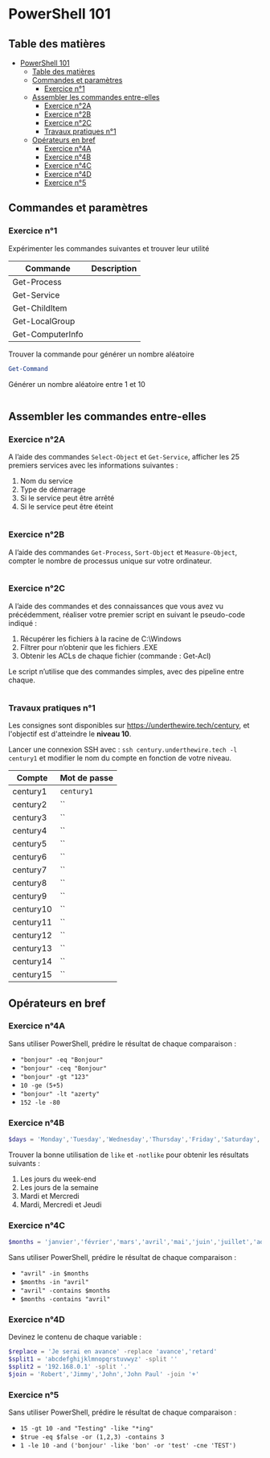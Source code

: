 # PowerShell 101

## Table des matières

- [PowerShell 101](#powershell-101)
  - [Table des matières](#table-des-matières)
  - [Commandes et paramètres](#commandes-et-paramètres)
    - [Exercice n°1](#exercice-n1)
  - [Assembler les commandes entre-elles](#assembler-les-commandes-entre-elles)
    - [Exercice n°2A](#exercice-n2a)
    - [Exercice n°2B](#exercice-n2b)
    - [Exercice n°2C](#exercice-n2c)
    - [Travaux pratiques n°1](#travaux-pratiques-n1)
  - [Opérateurs en bref](#opérateurs-en-bref)
    - [Exercice n°4A](#exercice-n4a)
    - [Exercice n°4B](#exercice-n4b)
    - [Exercice n°4C](#exercice-n4c)
    - [Exercice n°4D](#exercice-n4d)
    - [Exercice n°5](#exercice-n5)

## Commandes et paramètres

### Exercice n°1

Expérimenter les commandes suivantes et trouver leur utilité

Commande         | Description
---------------- | -----------
Get-Process      | 
Get-Service      | 
Get-ChildItem    | 
Get-LocalGroup   | 
Get-ComputerInfo | 

Trouver la commande pour générer un nombre aléatoire

~~~powershell
Get-Command
~~~

Générer un nombre aléatoire entre 1 et 10

~~~powershell

~~~

## Assembler les commandes entre-elles

### Exercice n°2A

A l’aide des commandes `Select-Object` et `Get-Service`, afficher les 25 premiers services avec les informations suivantes :

1. Nom du service
2. Type de démarrage
3. Si le service peut être arrêté
4. Si le service peut être éteint

~~~powershell

~~~

### Exercice n°2B

A l’aide des commandes `Get-Process`, `Sort-Object` et `Measure-Object`, compter le nombre de processus unique sur votre ordinateur.

~~~powershell

~~~

### Exercice n°2C

A l’aide des commandes et des connaissances que vous avez vu précédemment, réaliser votre premier script en suivant le pseudo-code indiqué :

1. Récupérer les fichiers à la racine de C:\Windows
2. Filtrer pour n’obtenir que les fichiers .EXE
3. Obtenir les ACLs de chaque fichier (commande : Get-Acl)

Le script n’utilise que des commandes simples, avec des pipeline entre chaque.

~~~powershell

~~~

### Travaux pratiques n°1

Les consignes sont disponibles sur <https://underthewire.tech/century>, et l'objectif est d'atteindre le **niveau 10**.

Lancer une connexion SSH avec : `ssh century.underthewire.tech -l century1` et modifier le nom du compte en fonction de votre niveau.

Compte    | Mot de passe
--------- | ------------
century1  | `century1`
century2  | ``
century3  | ``
century4  | ``
century5  | ``
century6  | ``
century7  | ``
century8  | ``
century9  | ``
century10 | ``
century11 | ``
century12 | ``
century13 | ``
century14 | ``
century15 | ``

## Opérateurs en bref

### Exercice n°4A

Sans utiliser PowerShell, prédire le résultat de chaque comparaison :

- `"bonjour" -eq "Bonjour"`
- `"bonjour" -ceq "Bonjour"`
- `"bonjour" -gt "123"`
- `10 -ge (5+5)`
- `"bonjour" -lt "azerty"`
- `152 -le -80`

### Exercice n°4B

~~~powershell
$days = 'Monday','Tuesday','Wednesday','Thursday','Friday','Saturday','Sunday'
~~~

Trouver la bonne utilisation de `like` et `-notlike` pour obtenir les résultats suivants :

1. Les jours du week-end
2. Les jours de la semaine
3. Mardi et Mercredi
4. Mardi, Mercredi et Jeudi

### Exercice n°4C

~~~powershell
$months = 'janvier','février','mars','avril','mai','juin','juillet','août','septembre','octobre','novembre','décembre'
~~~

Sans utiliser PowerShell, prédire le résultat de chaque comparaison :

- `"avril" -in $months`
- `$months -in "avril"`
- `"avril" -contains $months`
- `$months -contains "avril"`

### Exercice n°4D

Devinez le contenu de chaque variable :

~~~powershell
$replace = 'Je serai en avance' -replace 'avance','retard'
$split1 = 'abcdefghijklmnopqrstuvwyz' -split ''
$split2 = '192.168.0.1' -split '.'
$join = 'Robert','Jimmy','John','John Paul' -join '+'
~~~

### Exercice n°5

Sans utiliser PowerShell, prédire le résultat de chaque comparaison :

- `15 -gt 10 -and "Testing" -like "*ing"`
- `$true -eq $false -or (1,2,3) -contains 3`
- `1 -le 10 -and ('bonjour' -like 'bon' -or 'test' -cne 'TEST')`
